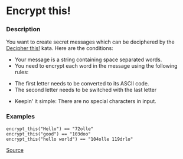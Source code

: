 # Encrypt this!

### Description

You want to create secret messages which can be deciphered by the [Decipher this!](https://www.codewars.com/kata/decipher-this) kata. Here are the conditions:

-  Your message is a string containing space separated words.
-  You need to encrypt each word in the message using the following rules:
  *  The first letter needs to be converted to its ASCII code.
  *  The second letter needs to be switched with the last letter
-  Keepin' it simple: There are no special characters in input.

### Examples

```text
encrypt_this("Hello") == "72olle"
encrypt_this("good") == "103doo"
encrypt_this("hello world") == "104olle 119drlo"
```

[Source](https://www.codewars.com/kata/5848565e273af816fb000449/train/python)